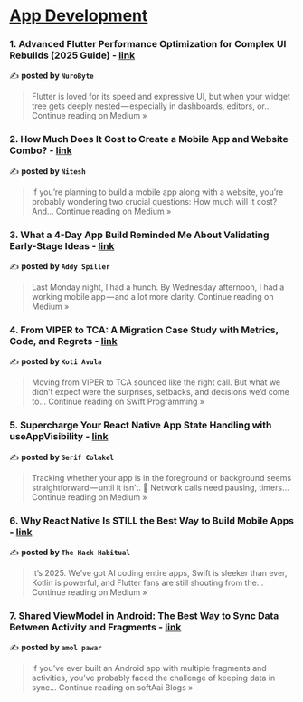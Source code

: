 
<h1><a href=https://medium.com/tag/mobile-app-development/recommended target="_blank" rel="noopener noreferrer">App Development</a></h1>
<h3>1. Advanced Flutter Performance Optimization for Complex UI Rebuilds (2025 Guide) - <a href="https://nurobyte.medium.com/advanced-flutter-performance-optimization-for-complex-ui-rebuilds-2025-guide-0f90f3ea0002?source=rss------mobile_app_development-5" target="_blank" rel="noopener noreferrer">link</a></h3>

✍️ **posted by `NuroByte`**

<blockquote>Flutter is loved for its speed and expressive UI, but when your widget tree gets deeply nested — especially in dashboards, editors, or…
Continue reading on Medium »</blockquote>

<h3>2. How Much Does It Cost to Create a Mobile App and Website Combo? - <a href="https://medium.com/@niteshbansal.codebrew/how-much-does-it-cost-to-create-a-mobile-app-and-website-combo-a8d80576e9db?source=rss------mobile_app_development-5" target="_blank" rel="noopener noreferrer">link</a></h3>

✍️ **posted by `Nitesh`**

<blockquote>If you’re planning to build a mobile app along with a website, you’re probably wondering two crucial questions: How much will it cost? And…
Continue reading on Medium »</blockquote>

<h3>3. What a 4-Day App Build Reminded Me About Validating Early-Stage Ideas - <a href="https://medium.com/@addyspiller_22941/what-a-4-day-app-build-reminded-me-about-validating-early-stage-ideas-9b87f771ce67?source=rss------mobile_app_development-5" target="_blank" rel="noopener noreferrer">link</a></h3>

✍️ **posted by `Addy Spiller`**

<blockquote>Last Monday night, I had a hunch. By Wednesday afternoon, I had a working mobile app — and a lot more clarity.
Continue reading on Medium »</blockquote>

<h3>4. From VIPER to TCA: A Migration Case Study with Metrics, Code, and Regrets - <a href="https://medium.com/ios-journeys/from-viper-to-tca-a-migration-case-study-with-metrics-code-and-regrets-9e54d542688e?source=rss------mobile_app_development-5" target="_blank" rel="noopener noreferrer">link</a></h3>

✍️ **posted by `Koti Avula`**

<blockquote>Moving from VIPER to TCA sounded like the right call. But what we didn’t expect were the surprises, setbacks, and decisions we’d come to…
Continue reading on Swift Programming »</blockquote>

<h3>5. Supercharge Your React Native App State Handling with useAppVisibility - <a href="https://medium.com/@serifcolakel/supercharge-your-react-native-app-state-handling-with-useappvisibility-10036efda0c2?source=rss------mobile_app_development-5" target="_blank" rel="noopener noreferrer">link</a></h3>

✍️ **posted by `Serif Colakel`**

<blockquote>Tracking whether your app is in the foreground or background seems straightforward — until it isn’t. 🤯 Network calls need pausing, timers…
Continue reading on Medium »</blockquote>

<h3>6.  Why React Native Is STILL the Best Way to Build Mobile Apps - <a href="https://medium.com/@theHackHabitual/why-react-native-is-still-the-best-way-to-build-mobile-apps-5a5f31199f19?source=rss------mobile_app_development-5" target="_blank" rel="noopener noreferrer">link</a></h3>

✍️ **posted by `The Hack Habitual`**

<blockquote>It’s 2025. We’ve got AI coding entire apps, Swift is sleeker than ever, Kotlin is powerful, and Flutter fans are still shouting from the…
Continue reading on Medium »</blockquote>

<h3>7. Shared ViewModel in Android: The Best Way to Sync Data Between Activity and Fragments - <a href="https://medium.com/softaai-blogs/shared-viewmodel-in-android-the-best-way-to-sync-data-between-activity-and-fragments-2e7013bc67c0?source=rss------mobile_app_development-5" target="_blank" rel="noopener noreferrer">link</a></h3>

✍️ **posted by `amol pawar`**

<blockquote>If you’ve ever built an Android app with multiple fragments and activities, you’ve probably faced the challenge of keeping data in sync…
Continue reading on softAai Blogs »</blockquote>

